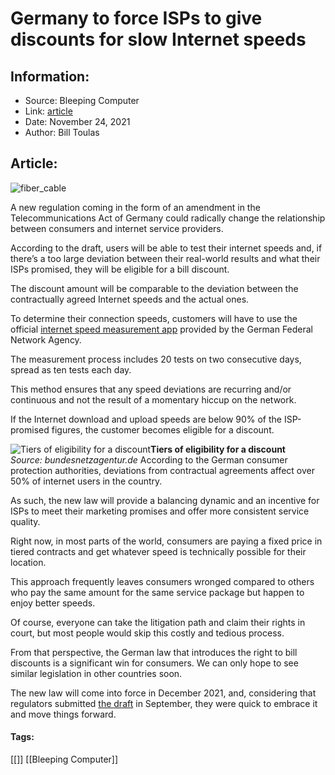 # Germany to force ISPs to give discounts for slow Internet speeds
### 

## Information:
+ Source: Bleeping Computer
+ Link: [article](https://www.bleepingcomputer.com/news/legal/germany-to-force-isps-to-give-discounts-for-slow-internet-speeds/)
+ Date: November 24, 2021
+ Author: Bill Toulas


## Article:
![fiber_cable](https://www.bleepstatic.com/content/hl-images/2021/11/24/fiber_cable.jpg?rand=1247292552)


A new regulation coming in the form of an amendment in the Telecommunications Act of Germany could radically change the relationship between consumers and internet service providers.


According to the draft, users will be able to test their internet speeds and, if there’s a too large deviation between their real-world results and what their ISPs promised, they will be eligible for a bill discount.


The discount amount will be comparable to the deviation between the contractually agreed Internet speeds and the actual ones.


To determine their connection speeds, customers will have to use the official [internet speed measurement app](https://breitbandmessung.de/) provided by the German Federal Network Agency.


The measurement process includes 20 tests on two consecutive days, spread as ten tests each day.


This method ensures that any speed deviations are recurring and/or continuous and not the result of a momentary hiccup on the network.


If the Internet download and upload speeds are below 90% of the ISP-promised figures, the customer becomes eligible for a discount.



![Tiers of eligibility for a discount](https://www.bleepstatic.com/images/news/u/1220909/Tables/table(2).jpg)**Tiers of eligibility for a discount**  
*Source: bundesnetzagentur.de*
According to the German consumer protection authorities, deviations from contractual agreements affect over 50% of internet users in the country.


As such, the new law will provide a balancing dynamic and an incentive for ISPs to meet their marketing promises and offer more consistent service quality.


Right now, in most parts of the world, consumers are paying a fixed price in tiered contracts and get whatever speed is technically possible for their location.


This approach frequently leaves consumers wronged compared to others who pay the same amount for the same service package but happen to enjoy better speeds.


Of course, everyone can take the litigation path and claim their rights in court, but most people would skip this costly and tedious process.


From that perspective, the German law that introduces the right to bill discounts is a significant win for consumers. We can only hope to see similar legislation in other countries soon.


The new law will come into force in December 2021, and, considering that regulators submitted [the draft](https://www.bundesnetzagentur.de/SharedDocs/Downloads/DE/Sachgebiete/Telekommunikation/Unternehmen_Institutionen/Breitband/Breitbandgeschwindigkeiten/Allgemeinverfuegung.pdf;jsessionid=81DAFB3834B5205CF65A4FC06B5996AD?__blob=publicationFile&v=2) in September, they were quick to embrace it and move things forward.




#### Tags:
[[]] [[Bleeping Computer]]
